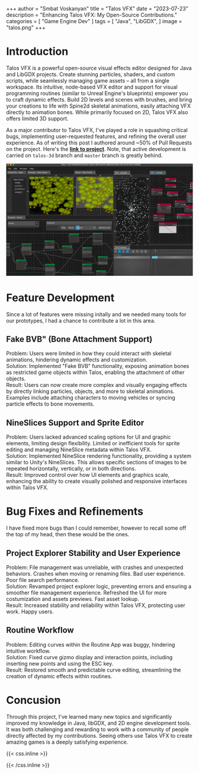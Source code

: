 +++
author = "Smbat Voskanyan"
title = "Talos VFX"
date = "2023-07-23"
description = "Enhancing Talos VFX: My Open-Source Contributions."
categories = [
    "Game Engine Dev"
]
tags = [
    "Java",
    "LibGDX",
]
image = "talos.png"
+++

# Introduction
Talos VFX is a powerful open-source visual effects editor designed for Java and LibGDX projects. Create stunning particles, shaders, and custom scripts, while seamlessly managing game assets – all from a single workspace. Its intuitive, node-based VFX editor and support for visual programming routines (similar to Unreal Engine's blueprints) empower you to craft dynamic effects. Build 2D levels and scenes with brushes, and bring your creations to life with Spine2d skeletal animations, easily attaching VFX directly to animation bones. While primarily focused on 2D, Talos VFX also offers limited 3D support.

As a major contributor to Talos VFX, I've played a role in squashing critical bugs, implementing user-requested features, and refining the overall user experience. As of writing this post I authored around ~50% of Pull Requests on the project. Here's the **[link to project](https://github.com/rockbite/talos/tree/talos-3d)**. Note, that active development is carried on  `talos-3d` branch and `master` branch is greatly behind.

![On the top-left scene hierarchy, preview and scene editor. On the bottom-left routine graphical editor. On the right node-based particle system. ](talos.png)

# Feature Development
Since a lot of features were missing initally and we needed many tools for our prototypes, I had a chance to contribute a lot in this area.

## Fake BVB" (Bone Attachment Support)
Problem: Users were limited in how they could interact with skeletal animations, hindering dynamic effects and customization.<br>
Solution: Implemented "Fake BVB" functionality, exposing animation bones as restricted game objects within Talos, enabling the attachment of other objects.<br>
Result: Users can now create more complex and visually engaging effects by directly linking particles, objects, and more to 
skeletal animations. Examples include attaching characters to moving vehicles or syncing particle effects to bone movements.

## NineSlices Support and Sprite Editor
Problem: Users lacked advanced scaling options for UI and graphic elements, limiting design flexibility. Limited or inefficient tools for sprite editing and managing NineSlice metadata within Talos VFX.<br>
Solution: Implemented NineSlice rendering functionality, providing a system similar to Unity's NineSlices. This allows specific sections of images to be repeated horizontally, vertically, or in both directions.<br>
Result: Improved control over how UI elements and graphics scale, enhancing the ability to create visually polished and responsive interfaces within Talos VFX.<br>

# Bug Fixes and Refinements
I have fixed more bugs than I could remember, however to recall some off the top of my head, then these would be the ones.

## Project Explorer Stability and User Experience
Problem: File management was unreliable, with crashes and unexpected behaviors. Crashes when moving or renaming files. Bad user experience. Poor file search performance.<br>
Solution: Revamped project explorer logic, preventing errors and ensuring a smoother file management experience. Refreshed the UI for more costumization and assets previews. Fast asset lookup.<br>
Result: Increased stability and reliability within Talos VFX, protecting user work. Happy users.<br>

## Routine Workflow
Problem: Editing curves within the Routine App was buggy, hindering intuitive workflow.<br>
Solution: Fixed curve gizmo display and interaction points, including inserting new points and using the ESC key.<br>
Result: Restored smooth and predictable curve editing, streamlining the creation of dynamic effects within routines.<br>

# Concusion
Through this project, I've learned many new topics and significantly improved my knowledge in Java, libGDX, and 2D engine development tools. It was both challenging and rewarding to work with a community of people directly affected by my contributions. Seeing others use Talos VFX to create amazing games is a deeply satisfying experience.

{{< css.inline >}}
<style>
.canon { background: white; width: 100%; height: auto; }
</style>
{{< /css.inline >}}
